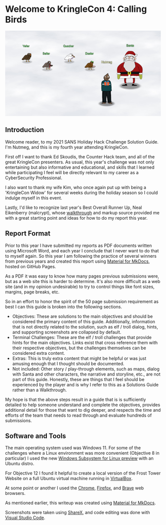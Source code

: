 # Welcome to KringleCon 4: Calling Birds

![](welcome.png)

## Introduction

Welcome reader, to my 2021 SANS Holiday Hack Challenge Solution Guide.  I'm Nutmeg, and this is my fourth year attending KringleCon.

First off I want to thank Ed Skoudis, the Counter Hack team, and all of the great KringleCon presenters.  As usual, this year's challenge was not only entertaining but also informative and educational, and skills that I learned while participating I feel will be directly relevant to my career as a CyberSecurity Professional.

I also want to thank my wife Kim, who once again put up with being a 'KringleCon Widow' for several weeks during the holiday season so I could indulge myself in this event.

Lastly, I'd like to recognize last year's Best Overall Runner Up, Neal Eikenberry (malcrypt), whose <a href="https://malcrypt.gitlab.io/hhc2020/">walkthrough</a> and markup source provided me with a great starting point and ideas for how to do my report this year.


## Report Format

Prior to this year I have submitted my reports as PDF documents written using Microsoft Word, and each year I conclude that I never want to do that to myself again. So this year I am following the practice of several winners from previous years and created this report using <a href="https://squidfunk.github.io/mkdocs-material/">Material for MkDocs</a>, hosted on GitHub Pages.

As a PDF it was easy to know how many pages previous submissions were, but as a web site this is harder to determine.  It's also more difficult as a web site (and in my opinion undesirable) to try to control things like font sizes, margins, page breaks, etc.

So in an effort to honor the spirit of the 50 page submission requirement as best I can this guide is broken into the following sections.

- Objectives: These are solutions to the main objectives and should be considered the primary content of this guide.  Additionally, information that is not directly related to the solution, such as elf / troll dialog, hints, and supporting screenshots are collapsed by default.
- Terminal Challenges: These are the elf / troll challenges that provide hints for the main objectives.  Links exist that cross reference them with their respective objectives, but the challenges themselves can be considered extra content.
- Extras: This is truly extra content that might be helpful or was just amusing enough that I thought should be documented.
- Not included: Other story / play-through elements, such as maps, dialog with Santa and other characters, the narrative and storyline, etc., are not part of this guide.  Honestly, these are things that I feel should be experienced by the player and is why I refer to this as a Solutions Guide rather than a Walkthrough.

My hope is that the above steps result in a guide that is is sufficiently detailed to help someone understand and complete the objectives, provides additional detail for those that want to dig deeper, and respects the time and efforts of the team that needs to read through and evaluate hundreds of submissions.




## Software and Tools

The main operating system used was Windows 11.  For some of the challenges where a Linux environment was more convenient (Objective 8 in particular) I used the new <a href="https://devblogs.microsoft.com/commandline/a-preview-of-wsl-in-the-microsoft-store-is-now-available/">Windows Subsystem for Linux preview</a> with an Ubuntu distro.

For Objective 12 I found it helpful to create a local version of the Frost Tower Website on a full Ubuntu virtual machine running in <a href="https://www.virtualbox.org/">VirtualBox</a>.

At some point or another I used the <a href="https://www.google.com/chrome/">Chrome</a>, <a href="https://www.mozilla.org/en-US/firefox/new/">Firefox</a>, and <a href="https://brave.com/">Brave</a> web browsers.

As mentioned earlier, this writeup was created using <a href="https://squidfunk.github.io/mkdocs-material/">Material for MkDocs</a>.

Screenshots were taken using <a href="https://getsharex.com/">ShareX</a>, and code editing was done with <a href="https://code.visualstudio.com/">Visual Studio Code</a>.


